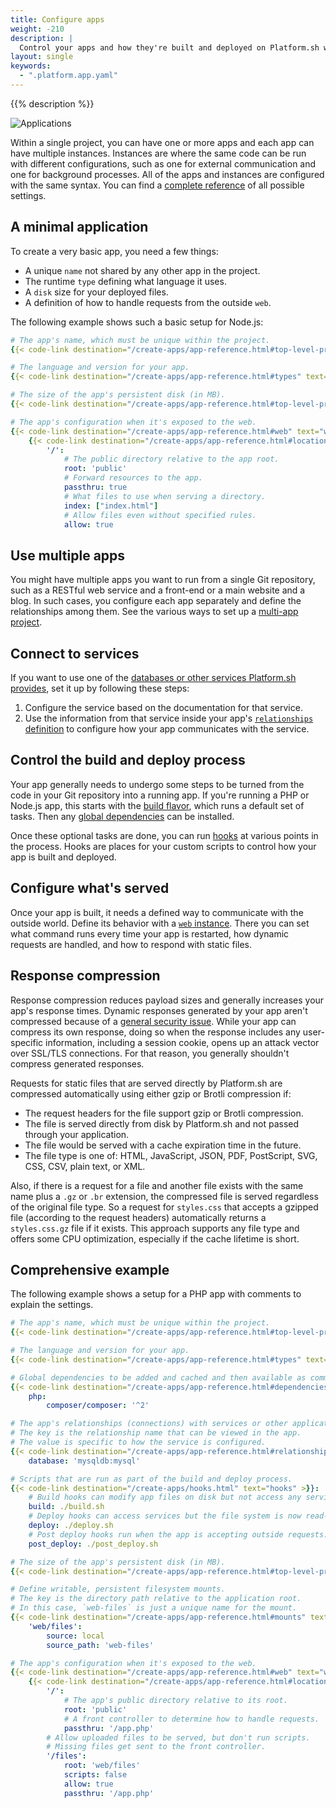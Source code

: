 ```yaml
---
title: Configure apps
weight: -210
description: |
  Control your apps and how they're built and deployed on Platform.sh with YAML configuration.
layout: single
keywords:
  - ".platform.app.yaml"
---
```


{{% description %}}

![Applications](/images/config-diagrams/applications.png "0.50")

Within a single project, you can have one or more apps and each app can have multiple instances.
Instances are where the same code can be run with different configurations,
such as one for external communication and one for background processes.
All of the apps and instances are configured with the same syntax.
You can find a [complete reference](./app-reference.md) of all possible settings.

## A minimal application

To create a very basic app, you need a few things:

* A unique `name` not shared by any other app in the project.
* The runtime `type` defining what language it uses.
* A `disk` size for your deployed files.
* A definition of how to handle requests from the outside `web`.

The following example shows such a basic setup for Node.js:

```yaml {location=".platform.app.yaml"}
# The app's name, which must be unique within the project.
{{< code-link destination="/create-apps/app-reference.html#top-level-properties" text="name" >}}: 'app'

# The language and version for your app.
{{< code-link destination="/create-apps/app-reference.html#types" text="type" >}}: 'nodejs:16'

# The size of the app's persistent disk (in MB).
{{< code-link destination="/create-apps/app-reference.html#top-level-properties" text="disk" >}}: 2048

# The app's configuration when it's exposed to the web.
{{< code-link destination="/create-apps/app-reference.html#web" text="web" >}}:
    {{< code-link destination="/create-apps/app-reference.html#locations" text="locations" >}}:
        '/':
            # The public directory relative to the app root.
            root: 'public'
            # Forward resources to the app.
            passthru: true
            # What files to use when serving a directory.
            index: ["index.html"]
            # Allow files even without specified rules.
            allow: true
```

## Use multiple apps

You might have multiple apps you want to run from a single Git repository,
such as a RESTful web service and a front-end or a main website and a blog.
In such cases, you configure each app separately and define the relationships among them.
See the various ways to set up a [multi-app project](./multi-app/_index.md).

## Connect to services

If you want to use one of the [databases or other services Platform.sh provides](../add-services/_index.md),
set it up by following these steps:

1. Configure the service based on the documentation for that service.
1. Use the information from that service inside your app's [`relationships` definition](./app-reference.md#relationships)
   to configure how your app communicates with the service.

## Control the build and deploy process

Your app generally needs to undergo some steps to be turned from the code in your Git repository into a running app.
If you're running a PHP or Node.js app, this starts with the [build flavor](./app-reference.md#build),
which runs a default set of tasks.
Then any [global dependencies](./app-reference.md#dependencies) can be installed.

Once these optional tasks are done, you can run [hooks](./hooks/_index.md) at various points in the process.
Hooks are places for your custom scripts to control how your app is built and deployed.

## Configure what's served

Once your app is built, it needs a defined way to communicate with the outside world.
Define its behavior with a [`web` instance](./app-reference.md#web).
There you can set what command runs every time your app is restarted,
how dynamic requests are handled, and how to respond with static files.

## Response compression

Response compression reduces payload sizes and generally increases your app's response times.
Dynamic responses generated by your app aren't compressed because of a [general security issue](https://en.wikipedia.org/wiki/BREACH).
While your app can compress its own response,
doing so when the response includes any user-specific information, including a session cookie,
opens up an attack vector over SSL/TLS connections.
For that reason, you generally shouldn't compress generated responses.

Requests for static files that are served directly by Platform.sh are compressed automatically
using either gzip or Brotli compression if:

* The request headers for the file support gzip or Brotli compression.
* The file is served directly from disk by Platform.sh and not passed through your application.
* The file would be served with a cache expiration time in the future.
* The file type is one of: HTML, JavaScript, JSON, PDF, PostScript, SVG, CSS, CSV, plain text, or XML.

Also, if there is a request for a file and another file exists with the same name plus a `.gz` or `.br` extension,
the compressed file is served regardless of the original file type.
So a request for `styles.css` that accepts a gzipped file (according to the request headers)
automatically returns a `styles.css.gz` file if it exists.
This approach supports any file type and offers some CPU optimization, especially if the cache lifetime is short.

## Comprehensive example

The following example shows a setup for a PHP app with comments to explain the settings.

```yaml {location=".platform.app.yaml"}
# The app's name, which must be unique within the project.
{{< code-link destination="/create-apps/app-reference.html#top-level-properties" text="name" >}}: 'app'

# The language and version for your app.
{{< code-link destination="/create-apps/app-reference.html#types" text="type" >}}: 'php:8.1'

# Global dependencies to be added and cached and then available as commands.
{{< code-link destination="/create-apps/app-reference.html#dependencies" text="dependencies" >}}:
    php:
        composer/composer: '^2'

# The app's relationships (connections) with services or other applications.
# The key is the relationship name that can be viewed in the app.
# The value is specific to how the service is configured.
{{< code-link destination="/create-apps/app-reference.html#relationships" text="relationships" >}}:
    database: 'mysqldb:mysql'

# Scripts that are run as part of the build and deploy process.
{{< code-link destination="/create-apps/hooks.html" text="hooks" >}}:
    # Build hooks can modify app files on disk but not access any services like databases.
    build: ./build.sh
    # Deploy hooks can access services but the file system is now read-only.
    deploy: ./deploy.sh
    # Post deploy hooks run when the app is accepting outside requests.
    post_deploy: ./post_deploy.sh

# The size of the app's persistent disk (in MB).
{{< code-link destination="/create-apps/app-reference.html#top-level-properties" text="disk" >}}: 2048

# Define writable, persistent filesystem mounts.
# The key is the directory path relative to the application root.
# In this case, `web-files` is just a unique name for the mount.
{{< code-link destination="/create-apps/app-reference.html#mounts" text="mounts" >}}:
    'web/files':
        source: local
        source_path: 'web-files'

# The app's configuration when it's exposed to the web.
{{< code-link destination="/create-apps/app-reference.html#web" text="web" >}}:
    {{< code-link destination="/create-apps/app-reference.html#locations" text="locations" >}}:
        '/':
            # The app's public directory relative to its root.
            root: 'public'
            # A front controller to determine how to handle requests.
            passthru: '/app.php'
        # Allow uploaded files to be served, but don't run scripts.
        # Missing files get sent to the front controller.
        '/files':
            root: 'web/files'
            scripts: false
            allow: true
            passthru: '/app.php'
```
